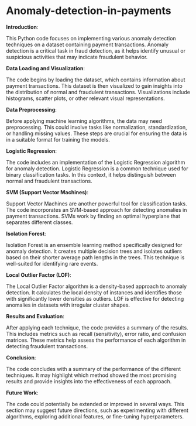 # Anomaly-detection-in-payments
**Introduction**:


This Python code focuses on implementing various anomaly detection techniques on a dataset containing payment transactions. 
Anomaly detection is a critical task in fraud detection, as it helps identify unusual or suspicious activities that may indicate fraudulent behavior.

**Data Loading and Visualization**:


The code begins by loading the dataset, which contains information about payment transactions. This dataset is then visualized to gain insights into the distribution of normal and fraudulent transactions. Visualizations include histograms, scatter plots, or other relevant visual representations.

**Data Preprocessing**:


Before applying machine learning algorithms, the data may need preprocessing. This could involve tasks like normalization, standardization, or handling missing values. These steps are crucial for ensuring the data is in a suitable format for training the models.

**Logistic Regression**:


The code includes an implementation of the Logistic Regression algorithm for anomaly detection. Logistic Regression is a common technique used for binary classification tasks. In this context, it helps distinguish between normal and fraudulent transactions.

**SVM (Support Vector Machines)**:


Support Vector Machines are another powerful tool for classification tasks. The code incorporates an SVM-based approach for detecting anomalies in payment transactions. SVMs work by finding an optimal hyperplane that separates different classes.

**Isolation Forest**:


Isolation Forest is an ensemble learning method specifically designed for anomaly detection. It creates multiple decision trees and isolates outliers based on their shorter average path lengths in the trees. This technique is well-suited for identifying rare events.


**Local Outlier Factor (LOF)**:


The Local Outlier Factor algorithm is a density-based approach to anomaly detection. It calculates the local density of instances and identifies those with significantly lower densities as outliers. LOF is effective for detecting anomalies in datasets with irregular cluster shapes.

**Results and Evaluation**:


After applying each technique, the code provides a summary of the results. This includes metrics such as recall (sensitivity), error ratio, and confusion matrices. These metrics help assess the performance of each algorithm in detecting fraudulent transactions.

**Conclusion**:


The code concludes with a summary of the performance of the different techniques. It may highlight which method showed the most promising results and provide insights into the effectiveness of each approach.

**Future Work**:


The code could potentially be extended or improved in several ways. This section may suggest future directions, such as experimenting with different algorithms, exploring additional features, or fine-tuning hyperparameters.
